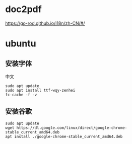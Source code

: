 # doc2pdf

https://go-rod.github.io/i18n/zh-CN/#/

# ubuntu

## 安装字体

中文

```shell
sudo apt update
sudo apt install ttf-wqy-zenhei
fc-cache -f -v
```

## 安装谷歌

```shell
sudo apt update
wget https://dl.google.com/linux/direct/google-chrome-stable_current_amd64.deb
apt install ./google-chrome-stable_current_amd64.deb
```
